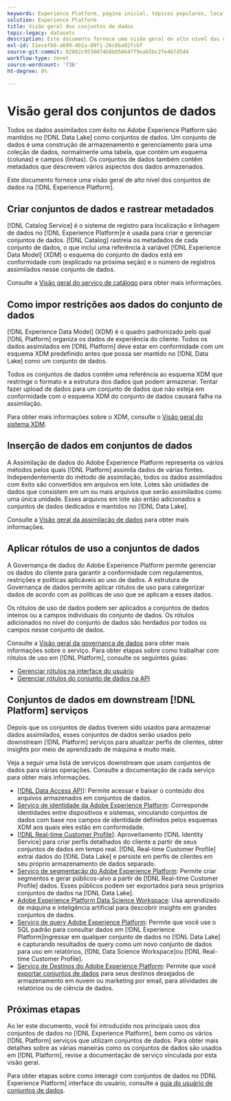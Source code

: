 ```yaml
---
keywords: Experience Platform, página inicial, tópicos populares, local dos dados, Localização dos dados, Gerenciamento de dados, Gerenciamento de dados, Linhagem, linhagem, tipo de dados, tipos de dados, Tipos de dados, Tipo de dados
solution: Experience Platform
title: Visão geral dos conjuntos de dados
topic-legacy: datasets
description: Este documento fornece uma visão geral de alto nível dos conjuntos de dados na Experience Platform.
exl-id: 51ecefb0-a699-4b1a-80f1-26c6ba92fcbf
source-git-commit: 02002c9530074b8b05664ff9eab5bc2fe4b7d5d4
workflow-type: tm+mt
source-wordcount: '736'
ht-degree: 8%

---
```


# Visão geral dos conjuntos de dados

Todos os dados assimilados com êxito no Adobe Experience Platform são mantidos no [!DNL Data Lake] como conjuntos de dados. Um conjunto de dados é uma construção de armazenamento e gerenciamento para uma coleção de dados, normalmente uma tabela, que contém um esquema (colunas) e campos (linhas). Os conjuntos de dados também contêm metadados que descrevem vários aspectos dos dados armazenados.

Este documento fornece uma visão geral de alto nível dos conjuntos de dados na [!DNL Experience Platform].

## Criar conjuntos de dados e rastrear metadados

[!DNL Catalog Service] é o sistema de registro para localização e linhagem de dados no [!DNL Experience Platform]e é usada para criar e gerenciar conjuntos de dados. [!DNL Catalog] rastreia os metadados de cada conjunto de dados, o que inclui uma referência à variável [!DNL Experience Data Model] (XDM) o esquema do conjunto de dados está em conformidade com (explicado na próxima seção) e o número de registros assimilados nesse conjunto de dados.

Consulte a [Visão geral do serviço de catálogo](../home.md) para obter mais informações.

## Como impor restrições aos dados do conjunto de dados

[!DNL Experience Data Model] (XDM) é o quadro padronizado pelo qual [!DNL Platform] organiza os dados de experiência do cliente. Todos os dados assimilados em [!DNL Platform] deve estar em conformidade com um esquema XDM predefinido antes que possa ser mantido no [!DNL Data Lake] como um conjunto de dados.

Todos os conjuntos de dados contêm uma referência ao esquema XDM que restringe o formato e a estrutura dos dados que podem armazenar. Tentar fazer upload de dados para um conjunto de dados que não esteja em conformidade com o esquema XDM do conjunto de dados causará falha na assimilação.

Para obter mais informações sobre o XDM, consulte o [Visão geral do sistema XDM](../../xdm/home.md).

## Inserção de dados em conjuntos de dados

A Assimilação de dados do Adobe Experience Platform representa os vários métodos pelos quais [!DNL Platform] assimila dados de várias fontes. Independentemente do método de assimilação, todos os dados assimilados com êxito são convertidos em arquivos em lote. Lotes são unidades de dados que consistem em um ou mais arquivos que serão assimilados como uma única unidade. Esses arquivos em lote são então adicionados a conjuntos de dados dedicados e mantidos no [!DNL Data Lake].

Consulte a [Visão geral da assimilação de dados](../../ingestion/home.md) para obter mais informações.

## Aplicar rótulos de uso a conjuntos de dados

A Governança de dados do Adobe Experience Platform permite gerenciar os dados do cliente para garantir a conformidade com regulamentos, restrições e políticas aplicáveis ao uso de dados. A estrutura de Governança de dados permite aplicar rótulos de uso para categorizar dados de acordo com as políticas de uso que se aplicam a esses dados.

Os rótulos de uso de dados podem ser aplicados a conjuntos de dados inteiros ou a campos individuais do conjunto de dados. Os rótulos adicionados no nível do conjunto de dados são herdados por todos os campos nesse conjunto de dados.

Consulte a [Visão geral da governança de dados](../../data-governance/home.md) para obter mais informações sobre o serviço. Para obter etapas sobre como trabalhar com rótulos de uso em [!DNL Platform], consulte os seguintes guias:

* [Gerenciar rótulos na interface do usuário](../../data-governance/labels/user-guide.md)
* [Gerenciar rótulos do conjunto de dados na API](../../data-governance/labels/dataset-api.md)

## Conjuntos de dados em downstream [!DNL Platform] serviços

Depois que os conjuntos de dados tiverem sido usados para armazenar dados assimilados, esses conjuntos de dados serão usados pelo downstream [!DNL Platform] serviços para atualizar perfis de clientes, obter insights por meio de aprendizado de máquina e muito mais.

Veja a seguir uma lista de serviços downstream que usam conjuntos de dados para várias operações. Consulte a documentação de cada serviço para obter mais informações.

* [[!DNL Data Access API]](../../data-access/home.md): Permite acessar e baixar o conteúdo dos arquivos armazenados em conjuntos de dados.
* [Serviço de identidade da Adobe Experience Platform](../../identity-service/home.md): Corresponde identidades entre dispositivos e sistemas, vinculando conjuntos de dados com base nos campos de identidade definidos pelos esquemas XDM aos quais eles estão em conformidade.
* [[!DNL Real-time Customer Profile]](../../profile/home.md): Aproveitamento [!DNL Identity Service] para criar perfis detalhados do cliente a partir de seus conjuntos de dados em tempo real. [!DNL Real-time Customer Profile] extrai dados do [!DNL Data Lake] e persiste em perfis de clientes em seu próprio armazenamento de dados separado.
* [Serviço de segmentação do Adobe Experience Platform](../../segmentation/home.md): Permite criar segmentos e gerar públicos-alvo a partir de [!DNL Real-time Customer Profile] dados. Esses públicos podem ser exportados para seus próprios conjuntos de dados na [!DNL Data Lake].
* [Adobe Experience Platform Data Science Workspace](../../data-science-workspace/home.md): Usa aprendizado de máquina e inteligência artificial para descobrir insights em grandes conjuntos de dados.
* [Serviço de query Adobe Experience Platform](../../query-service/home.md): Permite que você use o SQL padrão para consultar dados em [!DNL Experience Platform]ingressar em qualquer conjunto de dados no [!DNL Data Lake] e capturando resultados de query como um novo conjunto de dados para uso em relatórios, [!DNL Data Science Workspace]ou [!DNL Real-time Customer Profile].
* [Serviço de Destinos do Adobe Experience Platform](../../destinations/home.md): Permite que você [exportar conjuntos de dados](/help/destinations/ui/export-datasets.md) para seus destinos desejados de armazenamento em nuvem ou marketing por email, para atividades de relatórios ou de ciência de dados.

## Próximas etapas

Ao ler este documento, você foi introduzido nos principais usos dos conjuntos de dados no [!DNL Experience Platform], bem como os vários [!DNL Platform] serviços que utilizam conjuntos de dados. Para obter mais detalhes sobre as várias maneiras como os conjuntos de dados são usados em [!DNL Platform], revise a documentação de serviço vinculada por esta visão geral.

Para obter etapas sobre como interagir com conjuntos de dados no [!DNL Experience Platform] interface do usuário, consulte a [guia do usuário de conjuntos de dados](user-guide.md).
